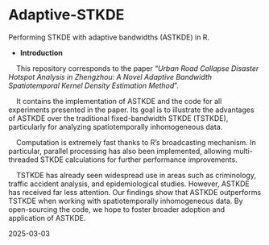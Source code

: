 # Adaptive-STKDE
Performing STKDE with adaptive bandwidths (ASTKDE) in R.
- **Introduction**

&nbsp;&nbsp;&nbsp;&nbsp;This repository corresponds to the paper “*Urban Road Collapse Disaster Hotspot Analysis in Zhengzhou: A Novel Adaptive Bandwidth Spatiotemporal Kernel Density Estimation Method*”.  

&nbsp;&nbsp;&nbsp;&nbsp;It contains the implementation of ASTKDE and the code for all experiments presented in the paper. Its goal is to illustrate the advantages of ASTKDE over the traditional fixed-bandwidth STKDE (TSTKDE), particularly for analyzing spatiotemporally inhomogeneous data.

&nbsp;&nbsp;&nbsp;&nbsp;Computation is extremely fast thanks to R’s broadcasting mechanism. In particular, parallel processing has also been implemented, allowing multi-threaded STKDE calculations for further performance improvements.

&nbsp;&nbsp;&nbsp;&nbsp;TSTKDE has already seen widespread use in areas such as criminology, traffic accident analysis, and epidemiological studies. However, ASTKDE has received far less attention. Our findings show that ASTKDE outperforms TSTKDE when working with spatiotemporally inhomogeneous data. By open-sourcing the code, we hope to foster broader adoption and application of ASTKDE.

2025-03-03
